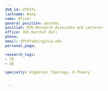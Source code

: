 ```yaml
---
UVA_id: dfh3fs
lastname: Wang
name: Oliver
general_position: postdoc
position: RTG Research Associate and Lecturer
office: 301 Kerchof Hall
phone:
email: dfh3fs@virginia.edu
personal_page:

research_tags:
- TO
- GE

specialty: Algebraic Topology, K-Theory


---
```

